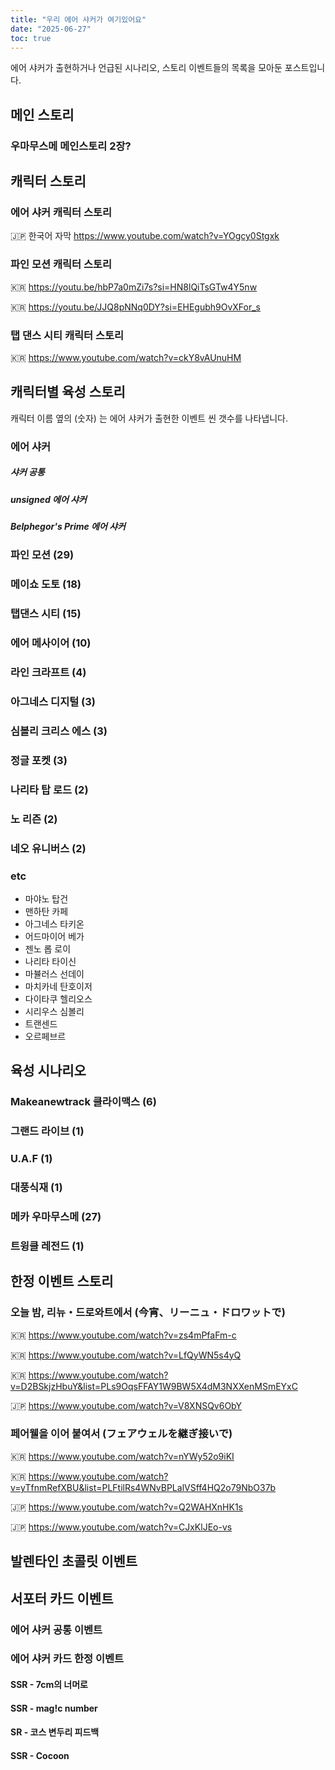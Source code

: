 ```yaml
---
title: "우리 에어 샤커가 여기있어요"
date: "2025-06-27"
toc: true
---
```


에어 샤커가 출현하거나 언급된 시나리오, 스토리 이벤트들의 목록을 모아둔 포스트입니다. 

## 메인 스토리

### 우마무스메 메인스토리 2장?

## 캐릭터 스토리

### 에어 샤커 캐릭터 스토리 
🇯🇵 한국어 자막 https://www.youtube.com/watch?v=YOgcy0Stgxk

### 파인 모션 캐릭터 스토리
🇰🇷 https://youtu.be/hbP7a0mZi7s?si=HN8lQiTsGTw4Y5nw

🇰🇷 https://youtu.be/JJQ8pNNq0DY?si=EHEgubh9OvXFor_s

### 탭 댄스 시티 캐릭터 스토리 

🇰🇷 https://www.youtube.com/watch?v=ckY8vAUnuHM

## 캐릭터별 육성 스토리

캐릭터 이름 옆의 (숫자) 는 에어 샤커가 출현한 이벤트 씬 갯수를 나타냅니다. 

### 에어 샤커

##### 샤커 공통

##### unsigned 에어 샤커

##### Belphegor's Prime 에어 샤커

### 파인 모션 (29)

### 메이쇼 도토 (18)

### 탭댄스 시티 (15)

### 에어 메사이어 (10)

### 라인 크라프트 (4)

### 아그네스 디지털 (3)

### 심볼리 크리스 에스 (3)

### 정글 포켓 (3)

### 나리타 탑 로드 (2)

### 노 리즌 (2)

### 네오 유니버스 (2)

### etc
- 마야노 탑건
- 맨하탄 카페
- 아그네스 타키온
- 어드마이어 베가
- 젠노 롭 로이
- 나리타 타이신
- 마뷸러스 선데이 
- 마치카네 탄호이저
- 다이타쿠 헬리오스
- 시리우스 심볼리
- 트랜센드
- 오르페브르

## 육성 시나리오

### Makeanewtrack 클라이맥스 (6) 

### 그랜드 라이브 (1)

### U.A.F (1)

### 대풍식재 (1)

### 메카 우마무스메 (27)

### 트윙클 레전드 (1)

## 한정 이벤트 스토리

### 오늘 밤, 리뉴・드로와트에서 (今宵、リーニュ・ドロワットで)
🇰🇷 https://www.youtube.com/watch?v=zs4mPfaFm-c

🇰🇷 https://www.youtube.com/watch?v=LfQyWN5s4yQ

🇰🇷 https://www.youtube.com/watch?v=D2BSkjzHbuY&list=PLs9OqsFFAY1W9BW5X4dM3NXXenMSmEYxC

🇯🇵 https://www.youtube.com/watch?v=V8XNSQv6ObY

### 페어웰을 이어 붙여서 (フェアウェルを継ぎ接いで)
🇰🇷 https://www.youtube.com/watch?v=nYWy52o9iKI

🇰🇷 https://www.youtube.com/watch?v=yTfnmRefXBU&list=PLFtilRs4WNvBPLalVSff4HQ2o79NbO37b

🇯🇵 https://www.youtube.com/watch?v=Q2WAHXnHK1s

🇯🇵 https://www.youtube.com/watch?v=CJxKlJEo-vs

## 발렌타인 초콜릿 이벤트

## 서포터 카드 이벤트

### 에어 샤커 공통 이벤트

### 에어 샤커 카드 한정 이벤트

#### SSR - 7cm의 너머로

#### SSR - mag!c number

#### SR - 코스 변두리 피드백

#### SSR - Cocoon
